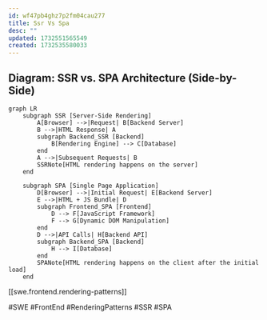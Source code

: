 ```yaml
---
id: wf47pb4ghz7p2fm04cau277
title: Ssr Vs Spa
desc: ""
updated: 1732551565549
created: 1732535580033
---
```


## Diagram: SSR vs. SPA Architecture (Side-by-Side)

```mermaid
graph LR
    subgraph SSR [Server-Side Rendering]
        A[Browser] -->|Request| B[Backend Server]
        B -->|HTML Response| A
        subgraph Backend_SSR [Backend]
            B[Rendering Engine] --> C[Database]
        end
        A -->|Subsequent Requests| B
        SSRNote[HTML rendering happens on the server]
    end

    subgraph SPA [Single Page Application]
        D[Browser] -->|Initial Request| E[Backend Server]
        E -->|HTML + JS Bundle| D
        subgraph Frontend_SPA [Frontend]
            D --> F[JavaScript Framework]
            F --> G[Dynamic DOM Manipulation]
        end
        D -->|API Calls| H[Backend API]
        subgraph Backend_SPA [Backend]
            H --> I[Database]
        end
        SPANote[HTML rendering happens on the client after the initial load]
    end
```

[[swe.frontend.rendering-patterns]]

#SWE #FrontEnd #RenderingPatterns #SSR #SPA
